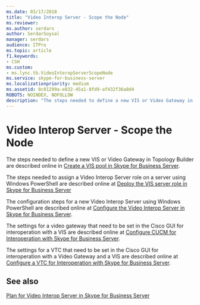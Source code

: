 ```yaml
---
ms.date: 03/17/2018
title: "Video Interop Server - Scope the Node"
ms.reviewer: 
ms.author: serdars
author: SerdarSoysal
manager: serdars
audience: ITPro
ms.topic: article
f1.keywords:
- CSH
ms.custom:
- ms.lync.tb.VideoInteropServerScopeNode
ms.service: skype-for-business-server
ms.localizationpriority: medium
ms.assetid: 8c01299a-e832-45a1-8fd9-af432f36a8d4
ROBOTS: NOINDEX, NOFOLLOW
description: "The steps needed to define a new VIS or Video Gateway in Topology Builder are described online in Create a VIS pool in Skype for Business Server."
---
```


# Video Interop Server - Scope the Node
 
The steps needed to define a new VIS or Video Gateway in Topology Builder are described online in [Create a VIS pool in Skype for Business Server](../../../deploy/deploy-video-interop-server/create-a-vis-pool.md).
  
The steps needed to assign a Video Interop Server role on a server using Windows PowerShell are described online at [Deploy the VIS server role in Skype for Business Server](../../../deploy/deploy-video-interop-server/deploy-the-vis-server-role.md)
  
The configuration steps for a new Video Interop Server using Windows PowerShell are described online at [Configure the Video Interop Server in Skype for Business Server](../../../deploy/deploy-video-interop-server/configure-the-vis.md).
  
 The settings for a video gateway that need to be set in the Cisco GUI for interoperation with a VIS are described online at [Configure CUCM for Interoperation with Skype for Business Server](../../../deploy/deploy-video-interop-server/configure-cucm-for-interoperation.md).
  
 The settings for a VTC that need to be set in the Cisco GUI for interoperation with a Video Gateway and a VIS are described online at [Configure a VTC for Interoperation with Skype for Business Server](../../../deploy/deploy-video-interop-server/configure-a-vtc-for-interoperation.md).
  
## See also

[Plan for Video Interop Server in Skype for Business Server](../../../plan-your-deployment/video-interop-server.md)

